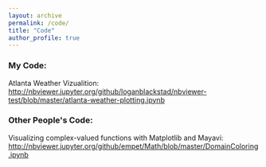 ```yaml
---
layout: archive
permalink: /code/
title: "Code"
author_profile: true
---
```


### My Code:

Atlanta Weather Vizualition:
<http://nbviewer.jupyter.org/github/loganblackstad/nbviewer-test/blob/master/atlanta-weather-plotting.ipynb>


### Other People's Code:

Visualizing complex-valued functions with Matplotlib and Mayavi:
<http://nbviewer.jupyter.org/github/empet/Math/blob/master/DomainColoring.ipynb>